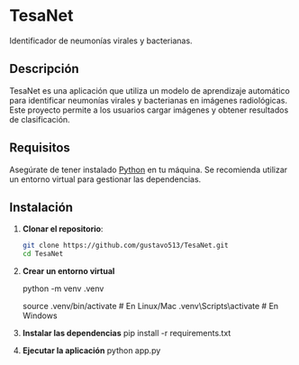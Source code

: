 # TesaNet

Identificador de neumonías virales y bacterianas.

## Descripción

TesaNet es una aplicación que utiliza un modelo de aprendizaje automático para identificar neumonías virales y bacterianas en imágenes radiológicas. Este proyecto permite a los usuarios cargar imágenes y obtener resultados de clasificación.

## Requisitos

Asegúrate de tener instalado [Python](https://www.python.org/downloads/) en tu máquina. Se recomienda utilizar un entorno virtual para gestionar las dependencias.

## Instalación

1. **Clonar el repositorio**:
   ```bash
   git clone https://github.com/gustavo513/TesaNet.git
   cd TesaNet

2. **Crear un entorno virtual**

   python -m venv .venv
   
   source .venv/bin/activate  # En Linux/Mac
   .venv\Scripts\activate     # En Windows

4. **Instalar las dependencias**
    pip install -r requirements.txt

5. **Ejecutar la aplicación**
    python app.py
